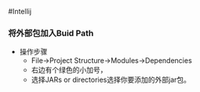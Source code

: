 #Intellij
### 将外部包加入Buid Path
* 操作步骤
  * File->Project Structure->Modules->Dependencies
  * 右边有个绿色的小加号，
  * 选择JARs or directories选择你要添加的外部jar包。

